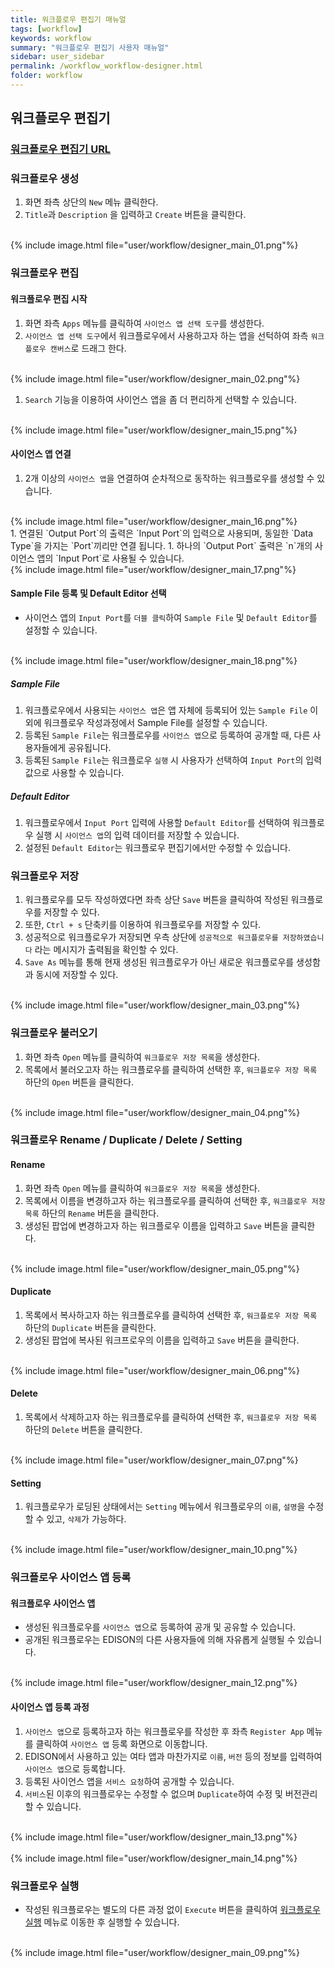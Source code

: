 ```yaml
---
title: 워크플로우 편집기 매뉴얼
tags: [workflow]
keywords: workflow
summary: "워크플로우 편집기 사용자 매뉴얼"
sidebar: user_sidebar
permalink: /workflow_workflow-designer.html
folder: workflow
---
```


## 워크플로우 편집기

### [워크플로우 편집기 URL](http://www.edison.re.kr/web/portal/workflow-workbench) 

### 워크플로우 생성

1. 화면 좌측 상단의 `New` 메뉴 클릭한다.
1. `Title`과 `Description` 을 입력하고 `Create` 버튼을 클릭한다.
<br>
{% include image.html file="user/workflow/designer_main_01.png"%}
<br>

### 워크플로우 편집

#### 워크플로우 편집 시작

1. 화면 좌측 `Apps` 메뉴를 클릭하여 `사이언스 앱 선택 도구`를 생성한다.
1. `사이언스 앱 선택 도구`에서 워크플로우에서 사용하고자 하는 앱을 선턱하여 좌측 `워크플로우 캔버스`로 드래그 한다.
<br>
{% include image.html file="user/workflow/designer_main_02.png"%}
<br>

1. `Search` 기능을 이용하여 사이언스 앱을 좀 더 편리하게 선택할 수 있습니다.
<br>
{% include image.html file="user/workflow/designer_main_15.png"%}
<br>


#### 사이언스 앱 연결

1. 2개 이상의 `사이언스 앱`을 연결하여 순차적으로 동작하는 워크플로우를 생성할 수 있습니다.
<br>
{% include image.html file="user/workflow/designer_main_16.png"%}
<br>
1. 연결된 `Output Port`의 출력은 `Input Port`의 입력으로 사용되며, 동일한 `Data Type`을 가지는 `Port`끼리만 연결 됩니다.
1. 하나의 `Output Port` 출력은 `n`개의 사이언스 앱의 `Input Port`로 사용될 수 있습니다.
<br>
{% include image.html file="user/workflow/designer_main_17.png"%}
<br>

#### Sample File 등록 및 Default Editor 선택

- 사이언스 앱의 `Input Port`를 `더블 클릭`하여 `Sample File` 및 `Default Editor`를 설정할 수 있습니다.
<br>
{% include image.html file="user/workflow/designer_main_18.png"%}
<br>

##### Sample File

1. 워크플로우에서 사용되는 `사이언스 앱`은 앱 자체에 등록되어 있는 `Sample File` 이외에 워크플로우 작성과정에서 Sample File를 설정할 수 있습니다.
1. 등록된 `Sample File`는 워크플로우를 `사이언스 앱`으로 등록하여 공개할 때, 다른 사용자들에게 공유됩니다.
1. 등록된 `Sample File`는 워크플로우 `실행` 시 사용자가 선택하여 `Input Port`의 입력값으로 사용할 수 있습니다.

##### Default Editor

1. 워크플로우에서 `Input Port` 입력에 사용할 `Default Editor`를 선택하여 워크플로우 실행 시 `사이언스 앱`의 입력 데이터를 저장할 수 있습니다.
1. 설정된 `Default Editor`는 워크플로우 편집기에서만 수정할 수 있습니다.  

### 워크플로우 저장

1. 워크플로우를 모두 작성하였다면 좌측 상단 `Save` 버튼을 클릭하여 작성된 워크플로우를 저장할 수 있다.
1. 또한, `Ctrl + s` 단축키를 이용하여 워크플로우를 저장할 수 있다.
1. 성공적으로 워크플로우가 저장되면 우측 상단에 `성공적으로 워크플로우를 저장하였습니다` 라는 메시지가 출력됨을 확인할 수 있다.
1. `Save As` 메뉴를 통해 현재 생성된 워크플로우가 아닌 새로운 워크플로우를 생성함과 동시에 저장할 수 있다.
<br>
{% include image.html file="user/workflow/designer_main_03.png"%}
<br>

### 워크플로우 불러오기

1. 화면 좌측 `Open` 메뉴를 클릭하여 `워크플로우 저장 목록`을 생성한다.
1. 목록에서 불러오고자 하는 워크플로우를 클릭하여 선택한 후, `워크플로우 저장 목록` 하단의 `Open` 버튼을 클릭한다.
<br>
{% include image.html file="user/workflow/designer_main_04.png"%}
<br>

### 워크플로우 Rename / Duplicate / Delete / Setting

#### Rename

1. 화면 좌측 `Open` 메뉴를 클릭하여 `워크플로우 저장 목록`을 생성한다.
1. 목록에서 이름을 변경하고자 하는 워크플로우를 클릭하여 선택한 후, `워크플로우 저장 목록` 하단의 `Rename` 버튼을 클릭한다.
1. 생성된 팝업에 변경하고자 하는 워크플로우 이름을 입력하고 `Save` 버튼을 클릭한다.
<br>
{% include image.html file="user/workflow/designer_main_05.png"%}
<br>

#### Duplicate

1. 목록에서 복사하고자 하는 워크플로우를 클릭하여 선택한 후, `워크플로우 저장 목록` 하단의 `Duplicate` 버튼을 클릭한다.
1. 생성된 팝업에 복사된 워크프로우의 이름을 입력하고 `Save` 버튼을 클릭한다.
<br>
{% include image.html file="user/workflow/designer_main_06.png"%}
<br>

#### Delete

1. 목록에서 삭제하고자 하는 워크플로우를 클릭하여 선택한 후, `워크플로우 저장 목록` 하단의 `Delete` 버튼을 클릭한다.
<br>
{% include image.html file="user/workflow/designer_main_07.png"%}
<br>

#### Setting

1. 워크플로우가 로딩된 상태에서는 `Setting` 메뉴에서 워크플로우의 `이름`, `설명`을 수정할 수 있고, `삭제`가 가능하다.
<br>
{% include image.html file="user/workflow/designer_main_10.png"%}
<br>

### 워크플로우 사이언스 앱 등록

#### 워크플로우 사이언스 앱

- 생성된 워크플로우를 `사이언스 앱`으로 등록하여 공개 및 공유할 수 있습니다.
- 공개된 워크플로우는 EDISON의 다른 사용자들에 의해 자유롭게 실행될 수 있습니다.
<br>
{% include image.html file="user/workflow/designer_main_12.png"%}
<br>

#### 사이언스 앱 등록 과정

1. `사이언스 앱`으로 등록하고자 하는 워크플로우를 작성한 후 좌측 `Register App` 메뉴를 클릭하여 `사이언스 앱` 등록 화면으로 이동합니다.
1. EDISON에서 사용하고 있는 여타 앱과 마찬가지로 `이름`, `버전` 등의 정보를 입력하여 `사이언스 앱`으로 등록합니다.
1. 등록된 사이언스 앱을 `서비스 요청`하여 공개할 수 있습니다.
1. `서비스`된 이후의 워크플로우는 수정할 수 없으며 `Duplicate`하여 수정 및 버전관리할 수 있습니다.
<br>
{% include image.html file="user/workflow/designer_main_13.png"%}
<br>
<br>
{% include image.html file="user/workflow/designer_main_14.png"%}
<br>

### 워크플로우 실행

- 작성된 워크플로우는 별도의 다른 과정 없이 `Execute` 버튼을 클릭하여 [워크플로우 실행](/workflow_workflow-executor.html) 메뉴로 이동한 후 실행할 수 있습니다.

<br>
{% include image.html file="user/workflow/designer_main_09.png"%}
<br>

<br><br><br>
